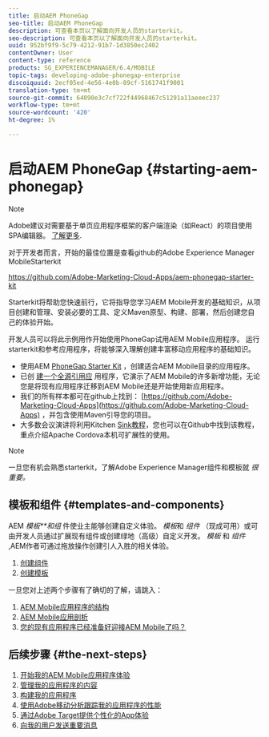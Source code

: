 ```yaml
---
title: 启动AEM PhoneGap
seo-title: 启动AEM PhoneGap
description: 可查看本页以了解面向开发人员的starterkit。
seo-description: 可查看本页以了解面向开发人员的starterkit。
uuid: 952bf9f9-5c79-4212-91b7-1d3850ec2402
contentOwner: User
content-type: reference
products: SG_EXPERIENCEMANAGER/6.4/MOBILE
topic-tags: developing-adobe-phonegap-enterprise
discoiquuid: 2ecf05ed-4e56-4e0b-89cf-5161741f9001
translation-type: tm+mt
source-git-commit: 64090e3c7cf722f44968467c51291a11aeeec237
workflow-type: tm+mt
source-wordcount: '420'
ht-degree: 1%

---
```



# 启动AEM PhoneGap {#starting-aem-phonegap}

>[!NOTE]
>
>Adobe建议对需要基于单页应用程序框架的客户端渲染（如React）的项目使用SPA编辑器。 [了解更多](/help/sites-developing/spa-overview.md).

对于开发者而言，开始的最佳位置是查看github的Adobe Experience Manager MobileStarterkit

https://github.com/Adobe-Marketing-Cloud-Apps/aem-phonegap-starter-kit

Starterkit将帮助您快速前行，它将指导您学习AEM Mobile开发的基础知识，从项目创建和管理、安装必要的工具、定义Maven原型、构建、部署，然后创建您自己的体验开始。

开发人员可以将此示例用作开始使用PhoneGap试用AEM Mobile应用程序。 运行starterkit和参考应用程序，将能够深入理解创建丰富移动应用程序的基础知识。

* 使用AEM [PhoneGap Starter Kit](https://github.com/Adobe-Marketing-Cloud-Apps/aem-phonegap-starter-kit) ，创建适合AEM Mobile目录的应用程序。
* 已创 [建一个全源引用应](https://github.com/Adobe-Marketing-Cloud-Apps/aem-mobile-hybrid-reference) 用程序，它演示了AEM Mobile的许多新增功能，无论您是将现有应用程序迁移到AEM Mobile还是开始使用新应用程序。
* 我们的所有样本都可在github上找到： [https://github.com/Adobe-Marketing-Cloud-Apps](https://github.com/Adobe-Marketing-Cloud-Apps) ，并包含使用Maven引导您的项目。
* 大多数会议演讲将利用Kitchen [Sink教程](https://github.com/blefebvre/aem-phonegap-kitchen-sink)，您也可以在Github中找到该教程，重点介绍Apache Cordova本机可扩展性的使用。

>[!NOTE]
>
>一旦您有机会熟悉starterkit，了解Adobe Experience Manager组件和模板就 *很重要。*

## 模板和组件 {#templates-and-components}

AEM *模板**和组* 件使业主能够创建自定义体验。 *模板*和 *组件* （现成可用）或可由开发人员通过扩展现有组件或创建绿地（高级）自定义开发。 *模板* 和 *组件* ,AEM作者可通过拖放操作创建引人入胜的相关体验。

1. [创建组件](/help/sites-developing/components.md)
1. [创建模板](/help/sites-developing/templates.md)

一旦您对上述两个步骤有了确切的了解，请跳入：

1. [AEM Mobile应用程序的结构](/help/mobile/phonegap-structure-an-app.md)
1. [AEM Mobile应用剖析](/help/mobile/phonegap-apps-arch.md)
1. [您的现有应用程序已经准备好迎接AEM Mobile了吗？](/help/mobile/phonegap-adding-content-to-imported-app.md)

## 后续步骤 {#the-next-steps}

1. [开始我的AEM Mobile应用程序体验](/help/mobile/starting-aem-phonegap-app.md)
1. [管理我的应用程序的内容](/help/mobile/phonegap-manage-app-content.md)
1. [构建我的应用程序](/help/mobile/building-app-mobile-phonegap.md)
1. [使用Adobe移动分析跟踪我的应用程序的性能](/help/mobile/phonegap-intro-to-app-analytics.md)
1. [通过Adobe Target提供个性化的App体验](/help/mobile/phonegap-aem-mobile-content-personalization.md)
1. [向我的用户发送重要消息](/help/mobile/phonegap-push-notifications.md)
